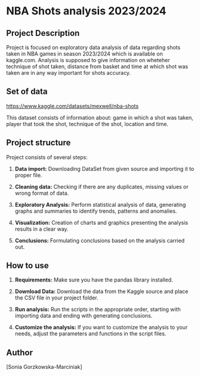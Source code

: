 # NBA Shots analysis 2023/2024



## Project Description

Project is focused on exploratory data analysis of data regarding shots taken in NBA games in season 2023/2024 which is available on kaggle.com. 
Analysis is supposed to give information on wheteher technique of shot taken, distance from basket and time at which shot was taken are in any way important for shots accuracy.

## Set of data

https://www.kaggle.com/datasets/mexwell/nba-shots

This dataset consists of information about: game in which a shot was taken, player that took the shot, technique of the shot, location and time. 


## Project structure

Project consists of several steps:

  
1. **Data import:** Downloading DataSet from given source and importing it to proper file.

  

2. **Cleaning data:** Checking if there are any duplicates, missing values or wrong format of data.
  

3. **Exploratory Analysis:** Perform statistical analysis of data, generating graphs and summaries to identify trends, patterns and anomalies.

  
4. **Visualization:** Creation of charts and graphics presenting the analysis results in a clear way.


5. **Conclusions:** Formulating conclusions based on the analysis carried out.
   

## How to use 

  

1. **Requirements:** Make sure you have the pandas library installed.

  

2. **Download Data:** Download the data from the Kaggle source and place the CSV file in your project folder.

  

3. **Run analysis:** Run the scripts in the appropriate order, starting with importing data and ending with generating conclusions.

  

4. **Customize the analysis:** If you want to customize the analysis to your needs, adjust the parameters and functions in the script files.

  

## Author


[Sonia Gorzkowska-Marciniak]
